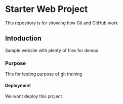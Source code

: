 # Starter Web Project

This repository is for showing how Git and GitHub work

## Intoduction

Sample website with plenty of files for demos

### Purpose
This for testing purpose of git training
#### Deployment

We wont deploy this project